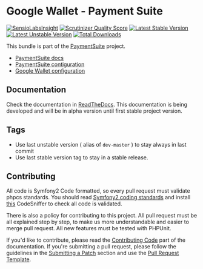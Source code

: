 Google Wallet - Payment Suite
=====

[![SensioLabsInsight](https://insight.sensiolabs.com/projects/00ce64e6-62b4-49f3-9f23-cdcaa04c43f9/mini.png)](https://insight.sensiolabs.com/projects/00ce64e6-62b4-49f3-9f23-cdcaa04c43f9)
[![Scrutinizer Quality Score](https://scrutinizer-ci.com/g/PaymentSuite/GoogleWalletBundle/badges/quality-score.png?s=a90b67126880c247e0b520e4fa0c50c1101ae55a)](https://scrutinizer-ci.com/g/PaymentSuite/GoogleWalletBundle/)
[![Latest Stable Version](https://poser.pugx.org/paymentsuite/google-wallet-bundle/v/stable.png)](https://packagist.org/packages/paymentsuite/google-wallet-bundle)
[![Latest Unstable Version](https://poser.pugx.org/paymentsuite/google-wallet-bundle/v/unstable.png)](https://packagist.org/packages/paymentsuite/google-wallet-bundle)
[![Total Downloads](https://poser.pugx.org/paymentsuite/google-wallet-bundle/downloads.png)](https://packagist.org/packages/paymentsuite/google-wallet-bundle)

This bundle is part of the [PaymentSuite](http://paymentsuite.org) project.

* [PaymentSuite docs](http://docs.paymentsuite.org)
* [PaymentSuite contiguration](http://docs.paymentsuite.org/en/latest/configuration.html)
* [Google Wallet configuration](http://docs.paymentsuite.org/en/latest/available_platforms.html#googlewalletbundle)

Documentation
-------------

Check the documentation in [ReadTheDocs](http://docs.readthedocs.org/).
This documentation is being developed and will be in alpha version until first
stable project version.

Tags
----

* Use last unstable version ( alias of `dev-master` ) to stay always in last commit
* Use last stable version tag to stay in a stable release.

Contributing
------------

All code is Symfony2 Code formatted, so every pull request must validate phpcs
standards. You should read
[Symfony2 coding standards](http://symfony.com/doc/current/contributing/code/standards.html)
and install [this](https://github.com/opensky/Symfony2-coding-standard)
CodeSniffer to check all code is validated.

There is also a policy for contributing to this project. All pull request must
be all explained step by step, to make us more understandable and easier to
merge pull request. All new features must be tested with PHPUnit.

If you'd like to contribute, please read the [Contributing Code][1] part of the
documentation. If you're submitting a pull request, please follow the guidelines
in the [Submitting a Patch][2] section and use the [Pull Request Template][3].

[1]: http://symfony.com/doc/current/contributing/code/index.html
[2]: http://symfony.com/doc/current/contributing/code/patches.html#check-list
[3]: http://symfony.com/doc/current/contributing/code/patches.html#make-a-pull-request
